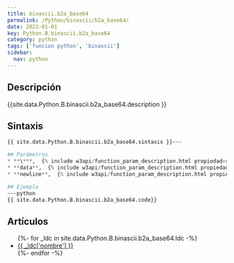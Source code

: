 ```yaml
---
title: binascii.b2a_base64
permalink: /Python/binascii/b2a_base64/
date: 2021-01-01
key: Python.B.binascii.b2a_base64
category: python
tags: ['funcion python', 'binascii']
sidebar: 
  nav: python
---
```


## Descripción
{{site.data.Python.B.binascii.b2a_base64.description }}

## Sintaxis
~~~python
{{ site.data.Python.B.binascii.b2a_base64.sintaxis }}~~~

## Parámetros
* **\***,  {% include w3api/function_param_description.html propiedad=site.data.Python.B.binascii.b2a_base64 valor="*" %}
* **data**,  {% include w3api/function_param_description.html propiedad=site.data.Python.B.binascii.b2a_base64 valor="data" %}
* **newline**,  {% include w3api/function_param_description.html propiedad=site.data.Python.B.binascii.b2a_base64 valor="newline" %}

## Ejemplo
~~~python
{{ site.data.Python.B.binascii.b2a_base64.code}}
~~~

## Artículos
<ul>
{%- for _ldc in site.data.Python.B.binascii.b2a_base64.ldc -%}
   <li>
       <a href="{{_ldc['url'] }}">{{ _ldc['nombre'] }}</a>
   </li>
{%- endfor -%}
</ul>
